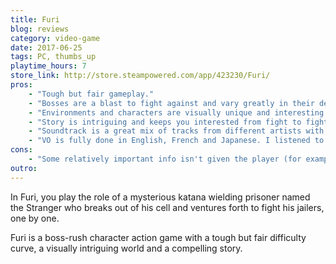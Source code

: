 ```yaml
---
title: Furi
blog: reviews
category: video-game
date: 2017-06-25
tags: PC, thumbs_up
playtime_hours: 7
store_link: http://store.steampowered.com/app/423230/Furi/
pros:
    - "Tough but fair gameplay."
    - "Bosses are a blast to fight against and vary greatly in their design."
    - "Environments and characters are visually unique and interesting to look at."
    - "Story is intriguing and keeps you interested from fight to fight."
    - "Soundtrack is a great mix of tracks from different artists with a cohesive sound."
    - "VO is fully done in English, French and Japanese. I listened to the English VO and it was quite good."
cons:
    - "Some relatively important info isn't given the player (for example, pressing A in between boss fights will make the Stranger walk along the path to the next fight automatically, also, LB acts an alternative dodge button that is more optimal than the default A that is shown in the tutorial)."
outro:
---
```

In Furi, you play the role of a mysterious katana wielding prisoner named the Stranger who breaks out of his cell and ventures forth to fight his jailers, one by one.

Furi is a boss-rush character action game with a tough but fair difficulty curve, a visually intriguing world and a compelling story.
